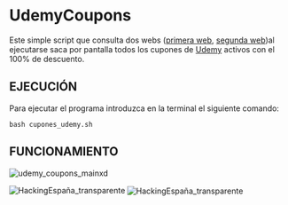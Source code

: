 # UdemyCoupons
Este simple script que consulta dos webs ([primera web](https://smartybro.com/category/udemy-coupon-100-off/), [segunda web](https://udemycoupons.me/))al ejecutarse saca por pantalla todos los cupones de [Udemy](https://www.udemy.com/) activos con el 100% de descuento.

## EJECUCIÓN
Para ejecutar el programa introduzca en la terminal el siguiente comando:

`bash cupones_udemy.sh`

## FUNCIONAMIENTO


![udemy_coupons_mainxd](https://user-images.githubusercontent.com/78870476/126552870-c1074377-3892-4c8d-862a-f7335544bdef.png)

<img align = "center">![HackingEspaña_transparente](https://user-images.githubusercontent.com/78870476/126621491-07a3248c-3f61-4ec6-8ae8-e4a9ae062d4f.png)</immg>
<img src="https://user-images.githubusercontent.com/78870476/126621491-07a3248c-3f61-4ec6-8ae8-e4a9ae062d4f.png" alt="HackingEspaña_transparente" align="center"/>
